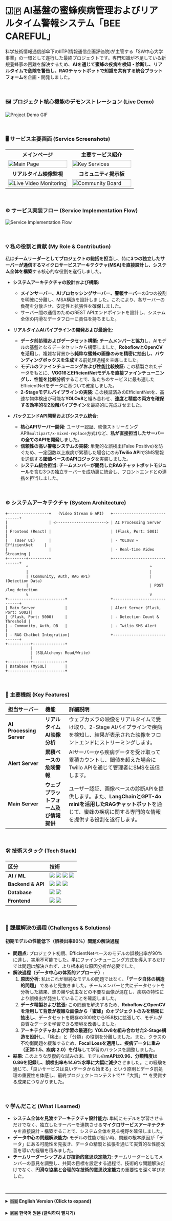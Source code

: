

# 🇯🇵 AI基盤の蜜蜂疾病管理およびリアルタイム警報システム「BEE CAREFUL」

科学技術情報通信部傘下のIITP(情報通信企画評価院)が主管する「SW中心大学事業」の一環として遂行した最終プロジェクトです。専門知識が不足している新規養蜂家の困難を解決するため、**AIを通じて蜜蜂の疾病を検知・診断し、リアルタイムで危険を警告し、RAGチャットボットで知識を共有する統合プラットフォーム**を企画・開発しました。

<br>

### 🖼️ プロジェクト核心機能のデモンストレーション (Live Demo)

![Project Demo GIF](https://raw.githubusercontent.com/baekyutae/portfolio/main/port_image/%EB%8D%B0%EB%AA%A8%EC%98%81%EC%83%81.gif?raw=true)

<br>

### 🖥️ サービス主要画面 (Service Screenshots)

<table>
  <tr>
    <td align="center" width="50%"><b>メインページ</b></td>
    <td align="center" width="50%"><b>主要サービス紹介</b></td>
  </tr>
  <tr>
    <td><img src="https://raw.githubusercontent.com/baekyutae/portfolio/main/port_image/%EB%A9%94%EC%9D%B8%ED%8E%98%EC%9D%B4%EC%A7%80.jpg?raw=true" alt="Main Page" width="100%"></td>
    <td><img src="https://raw.githubusercontent.com/baekyutae/portfolio/main/port_image/%EC%84%9C%EB%B9%84%EC%8A%A4%20%EB%AA%85%EC%84%B8.jpg?raw=true" alt="Key Services" width="100%"></td>
  </tr>
  <tr>
    <td align="center"><b>リアルタイム映像監視</b></td>
    <td align="center"><b>コミュニティ掲示板</b></td>
  </tr>
  <tr>
    <td><img src="https://raw.githubusercontent.com/baekyutae/portfolio/main/port_image/%EC%98%81%EC%83%81%EA%B0%90%EC%8B%9C%20%ED%8E%98%EC%9D%B4%EC%A7%80.png?raw=true" alt="Live Video Monitoring" width="100%"></td>
    <td><img src="https://raw.githubusercontent.com/baekyutae/portfolio/main/port_image/%EC%BB%A4%EB%AE%A4%EB%8B%88%ED%8B%B0.png?raw=true" alt="Community Board" width="100%"></td>
  </tr>
</table>

<br>

### ⚙️ サービス実装フロー (Service Implementation Flow)

![Service Implementation Flow](https://raw.githubusercontent.com/baekyutae/portfolio/main/port_image/%EC%84%9C%EB%B9%84%EC%8A%A4%EA%B5%AC%ED%98%84%20%ED%9D%90%EB%A6%84.jpg?raw=true)

<br>

### 💡 私の役割と貢献 (My Role & Contribution)

私は**チームリーダーとしてプロジェクトの総括を担当**し、特に**3つの独立したサーバーが通信するマイクロサービスアーキテクチャ(MSA)を直接設計し、システム全体を構築**する核心的な役割を遂行しました。

*   **システムアーキテクチャの設計および構築:**
    *   **メインサーバー、AIプロセッシングサーバー、警報サーバー**の3つの役割を明確に分離し、MSA構造を設計しました。これにより、各サーバーの負荷を分散させ、安定性と拡張性を確保しました。
    *   サーバー間の通信のためのREST APIエンドポイントを設計し、システム全体の円滑なデータフローに責任を持ちました。

*   **リアルタイムAIパイプラインの開発および最適化:**
    *   **データ前処理およびデータセット構築:** **チームメンバーと協力**し、AIモデルの基盤となるデータセットから構築しました。**RoboflowとOpenCVを活用**し、複雑な背景から**純粋な蜜蜂の画像のみを精密に抽出し、バウンディングボックスを生成**する前処理過程を主導しました。
    *   **モデルのファインチューニングおよび性能比較検証:** この精製されたデータをもとに、**VGG16とEfficientNetモデルを直接ファインチューニングし、性能を比較分析**することで、私たちのサービスに最も適したEfficientNetをデータに基づいて確定しました。
    *   **2-Stageモデルパイプラインの実装:** この検証済みのEfficientNetを、高速な物体検出が可能な**YOLOv8**と組み合わせ、**速度と精度の両方を確保する効率的な2段階パイプライン**を最終的に完成させました。

*   **バックエンドAPI開発およびシステム統合:**
    *   **核心APIサーバー開発:** ユーザー認証、映像ストリーミングAPI(`multipart/x-mixed-replace`方式)など、**私が直接担当したサーバーの全てのAPIを開発**しました。
    *   **信頼性の高い警報システムの実装:** 単発的な誤検出(False Positive)を防ぐため、一定回数以上疾病が累積した場合にのみ**Twilio API**でSMS警報を送信する**閾値ベースのAPIロジック**を実装しました。
    *   **システム統合担当:** **チームメンバーが開発したRAGチャットボットモジュール**を含む3つの独立サーバーを成功裏に統合し、フロントエンドとの連携を担当しました。

 <br>

### ⚙️ システムアーキテクチャ (System Architecture)

```
+------------------+   (Video Stream & API)   +-----------------------------+
|                  | <----------------------> | AI Processing Server        |
| Frontend (React) |                          | (Flask, Port: 5001)         |
|   (User UI)      |                          | - YOLOv8 + EfficientNet     |
|                  |                          | - Real-time Video Streaming |
+--------+---------+                          +-----------------------------+
         ^                                                     ^
         |                                                     |
         | (Community, Auth, RAG API)                          | (Detection Data)
         |                                                     | POST /log_detection
         v                                                     v
+-------------------------+                   +-----------------------------+
| Main Server             |                   | Alert Server (Flask, Port: 5002)|
| (Flask, Port: 5000)     |                   | - Detection Count & Threshold |
| - Community, Auth, DB   |                   | - Twilio SMS Alert          |
| - RAG Chatbot Integration|                  +-----------------------------+
+----------+--------------+
           |
           | (SQLAlchemy: Read/Write)
           |
+----------+--------------+
| Database (MySQL)        |
+-------------------------+

```

<br>

### 🌟 主要機能 (Key Features)

| 担当サーバー | 機能 | 詳細説明 |
| :--- | :--- | :--- |
| **AI Processing Server** | **リアルタイムAI映像分析** | ウェブカメラの映像をリアルタイムで受け取り、2-Stage AIパイプラインで疾病を検知し、結果が表示された映像をフロントエンドにストリーミングします。 |
| **Alert Server** | **累積ベースの危険警報** | AIサーバーから疾病データを受け取って累積カウントし、閾値を超えた場合にTwilio APIを通じて管理者にSMSを送信します。 |
| **Main Server** | **ウェブプラットフォーム及び情報提供** | ユーザー認証、画像ベースの診断APIを提供します。また、**LangChainとGPT-4o miniを活用したRAGチャットボット**を通じて、蜜蜂の疾病に関する専門的な情報を提供する役割を遂行します。 |

<br>

### 🛠️ 技術スタック (Tech Stack)

| 区分 | 技術 |
| :--- | :--- |
| **AI / ML** | <img src="https://img.shields.io/badge/TensorFlow-FF6F00?style=for-the-badge&logo=tensorflow&logoColor=white"> <img src="https://img.shields.io/badge/YOLOv8-4F46E5?style=for-the-badge&logo=yolo&logoColor=white"> <img src="https://img.shields.io/badge/EfficientNet-8BC34A?style=for-the-badge"> <img src="https://img.shields.io/badge/OpenCV-5C3EE8?style=for-the-badge&logo=opencv&logoColor=white"> |
| **Backend & API** | <img src="https://img.shields.io/badge/Python-3776AB?style=for-the-badge&logo=python&logoColor=white"> <img src="https://img.shields.io/badge/Flask-000000?style=for-the-badge&logo=flask&logoColor=white"> <img src="https://img.shields.io/badge/Twilio-F22F46?style=for-the-badge&logo=twilio&logoColor=white"> |
| **Database** | <img src="https://img.shields.io/badge/MySQL-4479A1?style=for-the-badge&logo=mysql&logoColor=white"> <img src="https://img.shields.io/badge/SQLAlchemy-D71F00?style=for-the-badge&logo=sqlalchemy&logoColor=white"> |
| **Frontend** | <img src="https://img.shields.io/badge/React-61DAFB?style=for-the-badge&logo=react&logoColor=black"> <img src="https://img.shields.io/badge/JavaScript-F7DF1E?style=for-the-badge&logo=javascript&logoColor=black"> |

<br>

### 🤔 課題解決の過程 (Challenges & Solutions)

#### **初期モデルの性能低下（誤検出率90%）問題の解決過程**

*   **問題点:** プロジェクト初期、EfficientNetベースのモデルの誤検出率が90%に達し、実用不可能でした。単にファインチューニング方式を導入するだけでは問題は解決されず、より根本的な原因分析が必要でした。
*   **解決過程（データ中心の体系的アプローチ）:**
    1.  **原因分析:** 私はこれが単純なモデルの問題ではなく、**「データ自体の構造的問題」** であると見抜きました。チームメンバーと共にデータセットを分析した結果、蜂の巣や幼虫などの不要な画像が混在し、疾病の特性により誤検出が発生していることを確認しました。
    2.  **データ精製および拡張:** この問題を解決するため、**RoboflowとOpenCVを活用して背景が複雑な画像から「蜜蜂」のオブジェクトのみを精密に抽出し**、データセットを既存の300枚から958枚に拡張して、モデルが良質なデータを学習できる環境を改善しました。
    3.  **アーキテクチャおよび学習の最適化:** **YOLOv8を組み合わせた2-Stage構造を設計**し、「検出」と「分類」の役割を分離しました。また、クラスの不均衡問題を緩和するため、**Focal Lossを適用し、疾病データに重み（正常:1.5、疾病:2.0）を付与**して学習のバランスを調整しました。
*   **結果:** このような反復的な試みの末、モデルの**mAPは0.96、分類精度は0.86を記録し、誤検出率も14.6%水準に大幅に減少**させました。この経験を通じて、「良いサービスは良いデータから始まる」という原則とデータ前処理の重要性を体感し、最終プロジェクトコンテストで**「大賞」** を受賞する成果につながりました。

<br>

### 💡 学んだこと (What I Learned)

*   **システム全体を見渡すアーキテクチャ設計能力:** 単純にモデルを学習させるだけでなく、独立したサーバーを連携させる**マイクロサービスアーキテクチャ**を直接設計・構築することで、システム全体を見る視野を確保しました。
*   **データ中心の問題解決能力:** モデルの性能が低い時、問題の根本原因が「データ」にある可能性を見抜き、データの精製と拡張を通じて実質的な性能改善を導いた経験を積みました。
*   **チームリーダーシップおよび技術的意思決定能力:** チームリーダーとしてメンバーの意見を調整し、共同の目標を設定する過程で、技術的な問題解決だけでなく、**円滑な協業と合理的な技術的意思決定能力**の重要性を深く学びました。

<br>

---

<details>
<summary><strong>🇬🇧 English Version (Click to expand)</strong></summary>

<br>

# AI-based Honeybee Disease Management and Real-time Alert System "BEE CAREFUL"

This is the final project conducted as part of the 'SW-Oriented University Project,' supervised by the IITP under the Ministry of Science and ICT. To address the challenges faced by new beekeepers lacking expert knowledge, we planned and developed a **comprehensive platform that detects and diagnoses honeybee diseases via AI, provides real-time risk alerts, and shares knowledge through a RAG chatbot.**

<br>

### 🖼️ Live Demo

![Project Demo GIF](https://raw.githubusercontent.com/baekyutae/portfolio/main/port_image/%EB%8D%B0%EB%AA%A8%EC%98%81%EC%83%81.gif?raw=true)

<br>

### 🖥️ Service Screenshots

<table>
  <tr>
    <td align="center" width="50%"><b>Main Page</b></td>
    <td align="center" width="50%"><b>Key Services Overview</b></td>
  </tr>
  <tr>
    <td><img src="https://raw.githubusercontent.com/baekyutae/portfolio/main/port_image/%EB%A9%94%EC%9D%B8%ED%8E%98%EC%9D%B4%EC%A7%80.jpg?raw=true" alt="Main Page" width="100%"></td>
    <td><img src="https://raw.githubusercontent.com/baekyutae/portfolio/main/port_image/%EC%84%9C%EB%B9%84%EC%8A%A4%20%EB%AA%85%EC%84%B8.jpg?raw=true" alt="Key Services" width="100%"></td>
  </tr>
  <tr>
    <td align="center"><b>Live Video Monitoring</b></td>
    <td align="center"><b>Community Board</b></td>
  </tr>
  <tr>
    <td><img src="https://raw.githubusercontent.com/baekyutae/portfolio/main/port_image/%EC%98%81%EC%83%81%EA%B0%90%EC%8B%9C%20%ED%8E%98%EC%9D%B4%EC%A7%80.png?raw=true" alt="Live Video Monitoring" width="100%"></td>
    <td><img src="https://raw.githubusercontent.com/baekyutae/portfolio/main/port_image/%EC%BB%A4%EB%AE%A4%EB%8B%88%ED%8B%B0.png?raw=true" alt="Community Board" width="100%"></td>
  </tr>
</table>

<br>

### ⚙️ Service Implementation Flow

![Service Implementation Flow](https://raw.githubusercontent.com/baekyutae/portfolio/main/port_image/%EC%84%9C%EB%B9%84%EC%8A%A4%EA%B5%AC%ED%98%84%20%ED%9D%90%EB%A6%84.jpg?raw=true)

<br>

### 💡 My Role & Contribution

As the **team leader, I was responsible for overseeing the project**, and played a key role in **personally designing a microservices architecture (MSA) with three independent servers and building the entire system.**

*   **System Architecture Design & Implementation:**
    *   Designed an MSA structure by clearly separating the roles of the **main server, AI processing server, and alert server**, thereby distributing the load and securing stability and scalability.
    *   Designed REST API endpoints for inter-server communication and was responsible for the smooth data flow of the entire system.

*   **Real-time AI Pipeline Development & Optimization:**
    *   **Data-driven Model Selection:** **Collaborated with team members** to build a honeybee image dataset, and **personally fine-tuned and compared the performance of VGG16 and EfficientNet models**. Through this systematic verification process, we selected EfficientNet as the most suitable model for our service.
    *   **2-Stage Model Pipeline Implementation:** Completed an efficient two-stage pipeline that achieves both **speed and accuracy** by combining the validated EfficientNet with the fast object detection capabilities of **YOLOv8**.

*   **Backend API Development & System Integration:**
    *   **Core API Server Development:** Personally developed all APIs for the servers I was in charge of, including user authentication and video streaming API (`multipart/x-mixed-replace`).
    *   **High-Reliability Alert System Implementation:** Implemented a **threshold-based API logic** that sends SMS alerts via the **Twilio API** only when the number of disease detections exceeds a certain threshold, to prevent false positives.
    *   **System Integration Lead:** Led the successful integration of three independent servers, including a RAG chatbot module developed by a team member, and handled the integration with the frontend.

 <br>

### ⚙️ System Architecture
```
+------------------+   (Video Stream & API)   +-----------------------------+
|                  | <----------------------> | AI Processing Server        |
| Frontend (React) |                          | (Flask, Port: 5001)         |
|   (User UI)      |                          | - YOLOv8 + EfficientNet     |
|                  |                          | - Real-time Video Streaming |
+--------+---------+                          +-----------------------------+
         ^                                                     ^
         |                                                     |
         | (Community, Auth, RAG API)                          | (Detection Data)
         |                                                     | POST /log_detection
         v                                                     v
+-------------------------+                   +-----------------------------+
| Main Server             |                   | Alert Server (Flask, Port: 5002)|
| (Flask, Port: 5000)     |                   | - Detection Count & Threshold |
| - Community, Auth, DB   |                   | - Twilio SMS Alert          |
| - RAG Chatbot Integration|                  +-----------------------------+
+----------+--------------+
           |
           | (SQLAlchemy: Read/Write)
           |
+----------+--------------+
| Database (MySQL)        |
+-------------------------+

```


<br>

### 🌟 Key Features

| Server | Function | Description |
| :--- | :--- | :--- |
| **AI Processing Server** | **Real-time AI Video Analysis** | Receives real-time video from a webcam, detects diseases through a 2-Stage AI pipeline, and streams the video with results to the frontend. |
| **Alert Server** | **Cumulative-based Risk Alert** | Receives disease data from the AI server, counts it cumulatively, and sends an SMS to the administrator via the Twilio API when a threshold is exceeded. |
| **Main Server** | **Web Platform & Information Service** | Provides APIs for user authentication and image-based diagnosis. Also serves as a RAG chatbot using **LangChain and GPT-4o mini** to provide expert information on honeybee diseases. |

<br>

### 🛠️ Tech Stack
(Same as the Korean version)

<br>

### 🤔 Challenges & Solutions
(English translation of the Challenges & Solutions section)

<br>

### 💡 What I Learned
(English translation of the What I Learned section)

</details>

<br>

<details>
<summary><strong>🇰🇷 한국어 원본 (클릭하여 펼치기)</strong></summary>

<br>

<!--
  여기에 우리가 최종적으로 완성한
  한국어 버전 README 내용을 그대로 복사해서 넣습니다.
-->
# AI 기반 꿀벌 질병 관리 및 실시간 경보 시스템 "BEE CAREFUL" 

과학기술정보통신부 산하 IITP(정보통신기획평가원)가 주관하는 'SW중심대학사업'의 일환으로 수행한 최종 프로젝트입니다. 전문 지식이 부족한 신규 양봉업자들의 어려움을 해결하고자, **AI를 통해 꿀벌의 질병을 탐지·진단하고, 실시간으로 위험을 경고하며, RAG 챗봇으로 지식을 공유하는 종합 플랫폼**을 기획하고 개발했습니다.

<br>

### 🖼️ 프로젝트 핵심 기능 시연 (Live Demo)

![Project Demo GIF](https://raw.githubusercontent.com/baekyutae/portfolio/main/port_image/%EB%8D%B0%EB%AA%A8%EC%98%81%EC%83%81.gif?raw=true)

<br>

### 🖥️ 서비스 주요 화면 (Service Screenshots)

<table>
  <tr>
    <td align="center" width="50%"><b>메인 페이지</b></td>
    <td align="center" width="50%"><b>주요 서비스 소개</b></td>
  </tr>
  <tr>
    <td><img src="https://raw.githubusercontent.com/baekyutae/portfolio/main/port_image/%EB%A9%94%EC%9D%B8%ED%8E%98%EC%9D%B4%EC%A7%80.jpg?raw=true" alt="메인 페이지" width="100%"></td>
    <td><img src="https://raw.githubusercontent.com/baekyutae/portfolio/main/port_image/%EC%84%9C%EB%B9%84%EC%8A%A4%20%EB%AA%85%EC%84%B8.jpg?raw=true" alt="주요 서비스 소개" width="100%"></td>
  </tr>
  <tr>
    <td align="center"><b>실시간 영상 감시</b></td>
    <td align="center"><b>커뮤니티 게시판</b></td>
  </tr>
  <tr>
    <td><img src="https://github.com/baekyutae/portfolio/blob/main/port_image/%EC%98%81%EC%83%81%EA%B0%90%EC%8B%9C%20%ED%8E%98%EC%9D%B4%EC%A7%80.png?raw=true" alt="실시간 영상 감시" width="100%"></td>
    <td><img src="https://raw.githubusercontent.com/baekyutae/portfolio/main/port_image/%EC%BB%A4%EB%AE%A4%EB%8B%88%ED%8B%B0.png?raw=true" alt="커뮤니티 게시판" width="100%"></td>
  </tr>
</table>

<br>

### ⚙️ 서비스 구현 흐름 (Service Implementation Flow)

![서비스 구현 흐름](https://raw.githubusercontent.com/baekyutae/portfolio/main/port_image/%EC%84%9C%EB%B9%84%EC%8A%A4%EA%B5%AC%ED%98%84%20%ED%9D%90%EB%A6%84.jpg?raw=true)

<br>

### 💡 My Role & Contribution (주요 역할 및 기여)

저는 **팀장으로서 프로젝트의 총괄을 담당**했으며, 특히 **3개의 독립 서버가 통신하는 마이크로서비스 아키텍처(MSA)를 직접 설계하고 전체 시스템을 구축**하는 핵심 역할을 수행했습니다.

*   **시스템 아키텍처 설계 및 구축:**
    *   **메인 서버, AI 프로세싱 서버, 경보 서버** 3개의 역할을 명확히 분리하여 MSA 구조를 설계했습니다. 이를 통해 각 서버의 부하를 분산시키고 안정성과 확장성을 확보했습니다.
    *   서버 간 통신을 위한 REST API 엔드포인트를 설계하고, 전체 시스템의 원활한 데이터 흐름을 책임졌습니다.

*   **실시간 AI 파이프라인 개발 및 최적화:**
    *   **데이터 전처리 및 데이터셋 구축:** **팀원과 협력**하여 AI 모델의 핵심 기반인 데이터셋부터 구축했습니다. **Roboflow와 OpenCV를 활용**하여 복잡한 배경 속에서 **순수 꿀벌 이미지만을 정밀하게 추출하고 바운딩 박스를 생성**하는 전처리 과정을 주도했습니다.
    *   **모델 파인튜닝 및 성능 비교 검증:** 이 정제된 데이터를 바탕으로, **VGG16과 EfficientNet 모델을 직접 파인튜닝하고 성능을 비교 분석**하여, 우리 서비스에 가장 적합한 EfficientNet을 데이터 기반으로 확정했습니다.
    *   **2-Stage 모델 파이프라인 구현:** 이 검증된 EfficientNet을, 빠른 객체 탐지가 가능한 **YOLOv8**과 결합하여 **속도와 정확도를 모두 잡는 효율적인 2단계 파이프라인**을 최종적으로 완성했습니다.

*   **백엔드 API 개발 및 시스템 통합:**
    *   **핵심 API 서버 개발:** 사용자 인증, 영상 스트리밍 API(`multipart/x-mixed-replace` 방식) 등 **제가 직접 담당한 서버들의 모든 API를 개발**했습니다.
    *   **신뢰도 높은 경보 시스템 구현:** 단발적인 오탐(False Positive)을 방지하고자, 일정 횟수 이상 질병이 누적될 경우에만 **Twilio API**로 SMS 경보를 발송하는 **임계값 기반의 API 로직**을 구현했습니다.
    *   **시스템 통합 담당:** **팀원이 개발한 RAG 챗봇 모듈**을 포함한 3개의 독립 서버를 성공적으로 통합하고, 프론트엔드와의 연동을 담당했습니다.

 <br>

### ⚙️ 시스템 아키텍처 (System Architecture)
```
+------------------+   (Video Stream & API)   +-----------------------------+
|                  | <----------------------> | AI Processing Server        |
| Frontend (React) |                          | (Flask, Port: 5001)         |
|   (User UI)      |                          | - YOLOv8 + EfficientNet     |
|                  |                          | - Real-time Video Streaming |
+--------+---------+                          +-----------------------------+
         ^                                                     ^
         |                                                     |
         | (Community, Auth, RAG API)                          | (Detection Data)
         |                                                     | POST /log_detection
         v                                                     v
+-------------------------+                   +-----------------------------+
| Main Server             |                   | Alert Server (Flask, Port: 5002)|
| (Flask, Port: 5000)     |                   | - Detection Count & Threshold |
| - Community, Auth, DB   |                   | - Twilio SMS Alert          |
| - RAG Chatbot Integration|                  +-----------------------------+
+----------+--------------+
           |
           | (SQLAlchemy: Read/Write)
           |
+----------+--------------+
| Database (MySQL)        |
+-------------------------+

```

<br>

### 🌟 주요 기능 (Key Features)

| 담당 서버 | 기능 | 상세 설명 |
| :--- | :--- | :--- |
| **AI Processing Server** | **실시간 AI 영상 분석** | 웹캠 영상을 실시간으로 받아 2-Stage AI 파이프라인으로 질병을 탐지하고, 결과가 표시된 영상을 프론트엔드로 스트리밍합니다. |
| **Alert Server** | **누적 기반 위험 경보** | AI 서버로부터 질병 데이터를 받아 누적 카운트하고, 임계값 초과 시 Twilio API를 통해 관리자에게 SMS를 발송합니다. |
| **Main Server** | **웹 플랫폼 및 정보 제공** | 사용자 인증, 이미지 기반 진단 API를 제공합니다. 또한, **LangChain과 GPT-4o mini를 활용한 RAG 챗봇**을 통해, 꿀벌 질병에 대한 전문적인 정보를 제공하는 역할을 수행합니다. |

<br>

### 🛠️ 기술 스택 (Tech Stack)

| 구분 | 기술 |
| :--- | :--- |
| **AI / ML** | <img src="https://img.shields.io/badge/TensorFlow-FF6F00?style=for-the-badge&logo=tensorflow&logoColor=white"> <img src="https://img.shields.io/badge/YOLOv8-4F46E5?style=for-the-badge&logo=yolo&logoColor=white"> <img src="https://img.shields.io/badge/EfficientNet-8BC34A?style=for-the-badge"> <img src="https://img.shields.io/badge/OpenCV-5C3EE8?style=for-the-badge&logo=opencv&logoColor=white"> |
| **Backend & API** | <img src="https://img.shields.io/badge/Python-3776AB?style=for-the-badge&logo=python&logoColor=white"> <img src="https://img.shields.io/badge/Flask-000000?style=for-the-badge&logo=flask&logoColor=white"> <img src="https://img.shields.io/badge/Twilio-F22F46?style=for-the-badge&logo=twilio&logoColor=white"> |
| **Database** | <img src="https://img.shields.io/badge/MySQL-4479A1?style=for-the-badge&logo=mysql&logoColor=white"> <img src="https://img.shields.io/badge/SQLAlchemy-D71F00?style=for-the-badge&logo=sqlalchemy&logoColor=white"> |
| **Frontend** | <img src="https://img.shields.io/badge/React-61DAFB?style=for-the-badge&logo=react&logoColor=black"> <img src="https://img.shields.io/badge/JavaScript-F7DF1E?style=for-the-badge&logo=javascript&logoColor=black"> |

<br>

### 🤔 문제 해결 과정 (Challenges & Solutions)

#### **초기 모델의 성능 저하 (오진율 90%) 문제 해결 과정**

*   **문제점:** 프로젝트 초기, EfficientNet 기반 모델의 오진율이 90%에 달해 실사용이 불가능했습니다. 단순히 파인튜닝 방식을 도입하는 것만으로는 문제가 해결되지 않아, 더 근본적인 원인 분석이 필요했습니다.

*   **해결 과정 (데이터 중심의 체계적 접근):**
    1.  **원인 분석:** 저는 이것이 단순 모델의 문제가 아니라 **'데이터 자체의 구조적 문제'** 임을 간파했습니다. 팀원들과 함께 데이터셋을 분석한 결과, 벌집, 유충 등 불필요한 이미지가 섞여 있고 질병 특성으로 인해 오진이 발생하는 것을 확인했습니다.
    2.  **데이터 정제 및 확장:** 이 문제를 해결하기 위해, **Roboflow와 OpenCV를 활용하여 배경이 복잡한 이미지에서 '꿀벌' 객체만 정밀하게 추출**하고, 데이터셋을 기존 300장에서 958장으로 확장하여 모델이 양질의 데이터를 학습하도록 환경을 개선했습니다.
    3.  **아키텍처 및 학습 최적화:** **YOLOv8을 결합한 2-Stage 구조를 설계**하여 '탐지'와 '분류' 역할을 분리했습니다. 또한, 클래스 불균형 문제를 완화하기 위해 **Focal Loss를 적용하고 질병 데이터에 가중치(정상:1.5, 질병:2.0)를 부여**하여 학습의 균형을 맞췄습니다.

*   **결과:** 이러한 반복적인 시도 끝에, 모델의 **mAP는 0.96, 분류 정확도는 0.86을 기록했고, 오진율은 14.6% 수준으로 크게 감소**시켰습니다. 이 경험을 통해 '좋은 서비스는 좋은 데이터에서 출발한다'는 원칙과 데이터 전처리의 중요성을 체감했으며, 최종 프로젝트 경연에서 **'대상'** 을 수상하는 성과로 이어졌습니다.

<br>

### 💡 배운 점 (What I Learned)

*   **시스템 전체를 보는 아키텍처 설계 역량:** 단순히 모델을 학습시키는 것을 넘어, 독립적인 서버들을 연동하는 **마이크로서비스 아키텍처**를 직접 설계하고 구축해보며 시스템 전체를 보는 시야를 확보했습니다.
*   **데이터 중심의 문제 해결 능력:** 모델 성능이 낮을 때, 문제의 근본 원인이 '데이터'에 있을 수 있음을 간파하고, 데이터 정제와 증강을 통해 실질적인 성능 개선을 이끌어낸 경험을 쌓았습니다.
*   **팀 리더십 및 기술적 의사결정 능력:** 팀장으로서 팀원들의 의견을 조율하고 공동의 목표를 설정하는 과정에서, 기술적인 문제 해결뿐만 아니라 **원활한 협업과 합리적인 기술적 의사결정 능력**의 중요성을 깊이 깨달았습니다.

<br>



